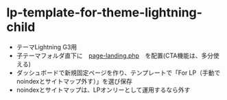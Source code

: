 # lp-template-for-theme-lightning-child

* テーマLightning G3用
* 子テーマフォルダ直下に　[page-landing.php](https://github.com/Masamasamasashito/lp-template-for-theme-lightning/blob/main/page-landing.php)　を配置(CTA機能は、多分使える)
* ダッシュボードで新規固定ページを作り、テンプレートで「For LP（手動でnoindexとサイトマップ外す）」を選び保存
* noindexとサイトマップは、LPオンリーとして運用するなら外す
